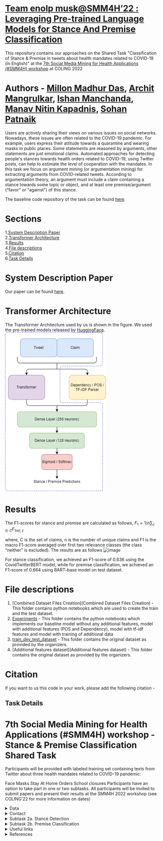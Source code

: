 # [Team enolp musk@SMM4H’22 : Leveraging Pre-trained Language Models for Stance And Premise Classification](https://aclanthology.org/2022.smm4h-1.42/)
This repository contains our approaches on the Shared Task "Classification of Stance & Premise in tweets about health mandates related to COVID-19 (in English)" at the [7th Social Media Mining for Health Applications (#SMM4H) workshop](https://healthlanguageprocessing.org/smm4h-2022/) at COLING 2022

# Authors - [Millon Madhur Das](https://www.linkedin.com/in/millon-madhur-das-6229461b9/), [Archit Mangrulkar](https://www.linkedin.com/in/archit-mangrulkar-033327199/), [Ishan Manchanda](https://www.linkedin.com/in/ishan-manchanda/), [Manav Nitin Kapadnis](https://www.linkedin.com/in/manav-nitin-kapadnis/), [Sohan Patnaik](https://www.linkedin.com/in/sohan-patnaik-29061a1a4/)
Users are actively sharing their views on various issues on social networks. Nowadays, these issues are often related to the COVID-19 pandemic. For example, users express their attitude towards a quarantine and wearing masks in public places. Some statements are reasoned by arguments, other statements are just emotional claims. Automated approaches for detecting people's stances towards health orders related to COVID-19, using Twitter posts, can help to estimate the level of cooperation with the mandates. In this task we focus on argument mining (or argumentation mining) for extracting arguments from COVID-related tweets. According to argumentation theory, an argument must include a claim containing a stance towards some topic or object, and at least one premise/argument (“favor” or “against”) of this stance.

The baseline code repository of the task can be found [here](https://github.com/Veranchos/ArgMining_tweets).

# Sections
1.[System Description Paper](#system-description-paper)\
2.[Transformer Architecture](#transformer-architecture)\
3.[Results](#results)\
4.[File descriptions](#file-descriptions)\
5.[Citation](#citation)\
6.[Task Details](#task-details)
# System Description Paper
Our paper can be found [here](https://aclanthology.org/2022.smm4h-1.42/).
# Transformer Architecture
The Transformer Architecture used by us is shown in the figure. We used the pre-trained models released by [HuggingFace](https://huggingface.co/models).\
![image](model_architecture.png)
# Results
The F1-scores for stance and premise are calculated as follows,
    $\displaystyle F_1 = 1/n \sum_{c\in C}F_{1rel,c}$

where, C is the set of claims, n is the number of unique claims and F1 is the macro F1-score averaged over first two relevance classes (the class “neither” is excluded).
The results are as follows
![image](https://user-images.githubusercontent.com/75172544/187048285-ac652520-5b9c-47b7-b739-02851c11cc3e.png)

For stance classification, we achieved an F1-score of 0.636 using the CovidTwitterBERT model, while for premise classification, we achieved an F1-score of 0.664 using BART-base model on test dataset. 

# File descriptions
1. [Combined Dataset Files Creation](Combined Dataset Files Creation) - This folder contains python notebooks which are used to create the train and the test dataset.
2. [Experiments](Experiments) - This folder contains the python notebooks which implements our baseline model without any additional features, model with additional features (POS and Dependency), model with tf-idf features and model with training of additional data
3. [train_dev_test_dataset](train_dev_test_dataset) - This folder contains the original dataset as provided by the organizers.
4. [Additional features dataset](Additional features dataset) - This folder contains the original dataset as provided by the organizers.
# Citation
If you want to us this code in your work, please add the following citation -
## Task Details
# 7th Social Media Mining for Health Applications (#SMM4H) workshop - Stance & Premise Classification Shared Task
Participants will be provided with labeled training set containing texts from Twitter about three health mandates related to COVID-19 pandemic:

Face Masks
Stay At Home Orders
School closures
Participants have an option to take part in one or two subtasks. All participants will be invited to submit papers and present their results at the SMM4H 2022 workshop (see COLING'22 for more information on dates)

 
<details>
<summary>Data</summary>
<br>
We will provide participants with manually labeled tweets for training, validation and testing. The train set for stance detection subtask is based on a COVID-19 stance detection dataset (Glandt et al., 2021).

Train: 3669 tweets
Validation: 600 tweets
Test: 2000 tweets
</details>

<details>
<summary>Contact</summary>
 
<br>
[Elena Tutubalina, Insilico Medicine, Hong Kong](tutubalinaev@gmail.com)

[Vera Davydova](veranchos@gmail.com) 

[Codalab](https://codalab.lisn.upsaclay.fr/competitions/5067)
</details>

<details>
<summary> Subtask 2a. Stance Detection </summary>
<br>
    
The designed system for this subtask should be able to determine the point of view (stance) of the text’s author in relation to the given claim (e.g., wearing a face mask). The tweets in the training dataset are manually annotated for stance according to three categories: in-favor, against, and neither. Given a tweet, participants of this subtask will be required to submit three classes annotations:

FAVOR – positive stance
AGAINST – negative stance
NEITHER – neutral/unclear/irrelevant stance 
</details>

<details>
<summary> Subtask 2b. Premise Classification </summary> 
<br>
    
The second subtask is to predict whether at least one premise/argument is mentioned in the text. A given tweet is considered as having a premise if it contains a statement that can be used as an argument in a discussion. For instance, the annotator could use it to convince an opponent about the given claim.

Given a tweet, participants of this subtask will be required to submit only the binary annotations:

1 – tweet contains a premise (argument)
0 – tweet doesn't contain a premise (argument) 

</details>

<details>
<summary> Useful links </summary> 
<br>
    
COVID-19 Stance Detection dataset (Glandt et al., 2021) is available here: 

https://github.com/kglandt/stance-detection-in-covid-19-tweets
</details>


<details>
<summary> References </summary> 
<br>
(Glandt et al., 2021) Glandt, K., Khanal, S., Li, Y., Caragea, D., & Caragea, C. (2021, January). Stance detection in COVID-19 tweets. In Proceedings of the 59th Annual Meeting of the Association for Computational Linguistics and the 11th International Joint Conference on Natural Language Processing (Vol. 1). 

</details> 

